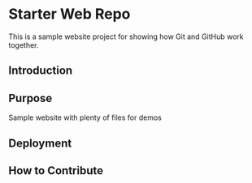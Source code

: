 # Starter Web Repo

This is a sample website project for showing how Git and GitHub work together.

## Introduction

## Purpose

Sample website with plenty of files for demos

## Deployment

## How to Contribute
